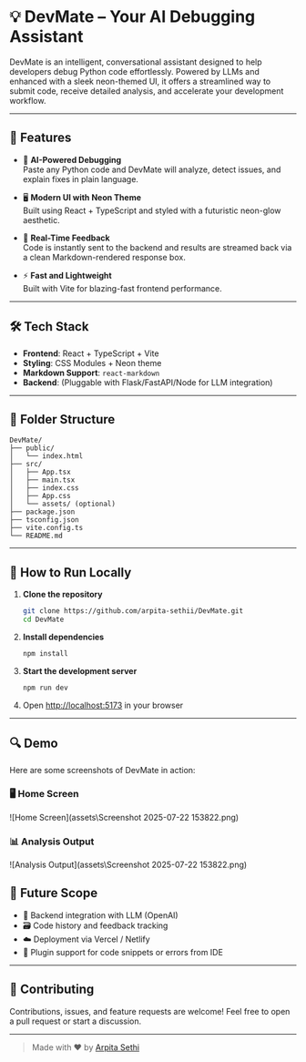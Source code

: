 # 💡 DevMate – Your AI Debugging Assistant

DevMate is an intelligent, conversational assistant designed to help developers debug Python code effortlessly. Powered by LLMs and enhanced with a sleek neon-themed UI, it offers a streamlined way to submit code, receive detailed analysis, and accelerate your development workflow.

---

## 🚀 Features

- 🧠 **AI-Powered Debugging**  
  Paste any Python code and DevMate will analyze, detect issues, and explain fixes in plain language.

- 🖥️ **Modern UI with Neon Theme**  
  Built using React + TypeScript and styled with a futuristic neon-glow aesthetic.

- 💬 **Real-Time Feedback**  
  Code is instantly sent to the backend and results are streamed back via a clean Markdown-rendered response box.

- ⚡ **Fast and Lightweight**  
  Built with Vite for blazing-fast frontend performance.

---

## 🛠️ Tech Stack

- **Frontend**: React + TypeScript + Vite  
- **Styling**: CSS Modules + Neon theme  
- **Markdown Support**: `react-markdown`  
- **Backend**: (Pluggable with Flask/FastAPI/Node for LLM integration)

---

## 📁 Folder Structure

```
DevMate/
├── public/
│   └── index.html
├── src/
│   ├── App.tsx
│   ├── main.tsx
│   ├── index.css
│   ├── App.css
│   └── assets/ (optional)
├── package.json
├── tsconfig.json
├── vite.config.ts
└── README.md
```

---

## 🧪 How to Run Locally

1. **Clone the repository**  
   ```bash
   git clone https://github.com/arpita-sethii/DevMate.git
   cd DevMate
   ```

2. **Install dependencies**
   ```bash
   npm install
   ```

3. **Start the development server**
   ```bash
   npm run dev
   ```

4. Open [http://localhost:5173](http://localhost:5173) in your browser

---
## 🔍 Demo

Here are some screenshots of DevMate in action:

### 🖥️ Home Screen
![Home Screen](assets\Screenshot 2025-07-22 153822.png)

### 📊 Analysis Output
![Analysis Output](assets\Screenshot 2025-07-22 153822.png)



## 🎯 Future Scope

* 🔄 Backend integration with LLM (OpenAI)
* 🗃️ Code history and feedback tracking
* ☁️ Deployment via Vercel / Netlify
* 🧩 Plugin support for code snippets or errors from IDE

---

## 🤝 Contributing

Contributions, issues, and feature requests are welcome!
Feel free to open a pull request or start a discussion.

---



> Made with ❤️ by [Arpita Sethi](https://github.com/arpita-sethii)
